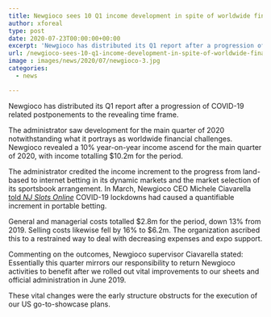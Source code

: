 ```yaml
---
title: Newgioco sees 10 Q1 income development in spite of worldwide financial challenges
author: xforeal 
type: post
date: 2020-07-23T00:00:00+00:00
excerpt: 'Newgioco has distributed its Q1 report after a progression of COVID-19 related postponements to the detailing period '
url: /newgioco-sees-10-q1-income-development-in-spite-of-worldwide-financial-challenges/
image : images/news/2020/07/newgioco-3.jpg
categories:
  - news

---
```

Newgioco has distributed its Q1 report after a progression of COVID-19 related postponements to the revealing time frame. 

The administrator saw development for the main quarter of 2020 notwithstanding what it portrays as worldwide financial challenges. Newgioco revealed a 10&percnt; year-on-year income ascend for the main quarter of 2020, with income totalling $10.2m for the period. 

The administrator credited the income increment to the progress from land-based to internet betting in its dynamic markets and the market selection of its sportsbook arrangement. In March, Newgioco CEO Michele Ciavarella [told _NJ Slots Online_][1] COVID-19 lockdowns had caused a quantifiable increment in portable betting. 

General and managerial costs totalled $2.8m for the period, down 13&percnt; from 2019. Selling costs likewise fell by 16&percnt; to $6.2m. The organization ascribed this to a restrained way to deal with decreasing expenses and expo support. 

Commenting on the outcomes, Newgioco supervisor Ciavarella stated: Essentially this quarter mirrors our responsibility to return Newgioco activities to benefit after we rolled out vital improvements to our sheets and official administration in June 2019. 

These vital changes were the early structure obstructs for the execution of our US go-to-showcase plans.

 [1]: #